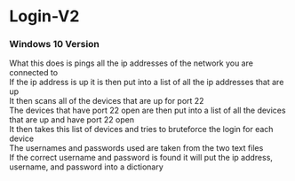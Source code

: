 # Login-V2
### Windows 10 Version

What this does is pings all the ip addresses of the network you are connected to          
If the ip address is up it is then put into a list of all the ip addresses that are up            
It then scans all of the devices that are up for port 22           
The devices that have port 22 open are then put into a list of all the devices that are up and have port 22 open        
It then takes this list of devices and tries to bruteforce the login for each device        
The usernames and passwords used are taken from the two text files        
If the correct username and password is found it will put the ip address, username, and password into a dictionary        
